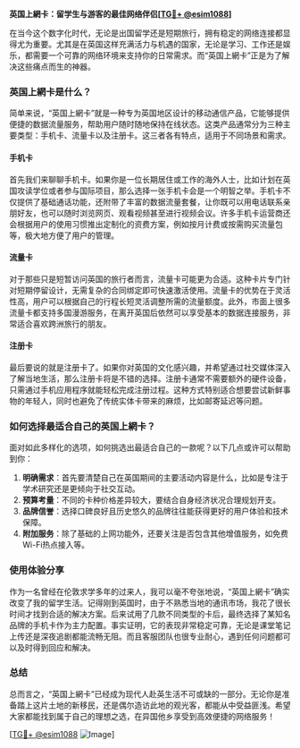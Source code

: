 **英国上網卡：留学生与游客的最佳网络伴侣[[TG💪+ @esim1088](https://t.me/s/esim1088)]**

在当今这个数字化时代，无论是出国留学还是短期旅行，拥有稳定的网络连接都显得尤为重要。尤其是在英国这样充满活力与机遇的国家，无论是学习、工作还是娱乐，都需要一个可靠的网络环境来支持你的日常需求。而“英国上網卡”正是为了解决这些痛点而生的神器。

### 英国上網卡是什么？

简单来说，“英国上網卡”就是一种专为英国地区设计的移动通信产品，它能够提供便捷的数据流量服务，帮助用户随时随地保持在线状态。这类产品通常分为三种主要类型：手机卡、流量卡以及注册卡。这三者各有特点，适用于不同场景和需求。

#### 手机卡

首先我们来聊聊手机卡。如果你是一位长期居住或工作的海外人士，比如计划在英国攻读学位或者参与国际项目，那么选择一张手机卡会是一个明智之举。手机卡不仅提供了基础通话功能，还附带了丰富的数据流量套餐，让你既可以用电话联系亲朋好友，也可以随时浏览网页、观看视频甚至进行视频会议。许多手机卡运营商还会根据用户的使用习惯推出定制化的资费方案，例如按月计费或按需购买流量包等，极大地方便了用户的管理。

#### 流量卡

对于那些只是短暂访问英国的旅行者而言，流量卡可能更为合适。这种卡片专门针对短期停留设计，无需复杂的合同绑定即可快速激活使用。流量卡的优势在于灵活性高，用户可以根据自己的行程长短灵活调整所需的流量额度。此外，市面上很多流量卡都支持多国漫游服务，在离开英国后依然可以享受基本的数据连接服务，非常适合喜欢跨洲旅行的朋友。

#### 注册卡

最后要说的就是注册卡了。如果你对英国的文化感兴趣，并希望通过社交媒体深入了解当地生活，那么注册卡将是不错的选择。注册卡通常不需要额外的硬件设备，只需通过手机应用程序就能轻松完成注册过程。这种方式特别适合想要尝试新鲜事物的年轻人，同时也避免了传统实体卡带来的麻烦，比如邮寄延迟等问题。

### 如何选择最适合自己的英国上網卡？

面对如此多样化的选项，如何挑选出最适合自己的一款呢？以下几点或许可以帮助到你：

1. **明确需求**：首先要清楚自己在英国期间的主要活动内容是什么，比如是专注于学术研究还是更倾向于社交互动。
2. **预算考量**：不同的卡种价格差异较大，要结合自身经济状况合理规划开支。
3. **品牌信誉**：选择口碑良好且历史悠久的品牌往往能获得更好的用户体验和技术保障。
4. **附加服务**：除了基础的上网功能外，还要关注是否包含其他增值服务，如免费Wi-Fi热点接入等。

### 使用体验分享

作为一名曾经在伦敦求学多年的过来人，我可以毫不夸张地说，“英国上網卡”确实改变了我的留学生活。记得刚到英国时，由于不熟悉当地的通讯市场，我花了很长时间才找到合适的解决方案。后来试用了几款不同类型的卡后，最终选择了某知名品牌的手机卡作为主力配置。事实证明，它的表现非常稳定可靠，无论是课堂笔记上传还是深夜追剧都能流畅无阻。而且客服团队也很专业耐心，遇到任何问题都可以及时得到回应和解决。

### 总结

总而言之，“英国上網卡”已经成为现代人赴英生活不可或缺的一部分。无论你是准备踏上这片土地的新移民，还是偶尔造访此地的观光客，都能从中受益匪浅。希望大家都能找到属于自己的理想之选，在异国他乡享受到高效便捷的网络服务！

[[TG💪+ @esim1088](https://t.me/s/esim1088) ![Image](https://i.postimg.cc/4NQfJmqS/Snipaste-2025-05-13-00-14-12.png)]